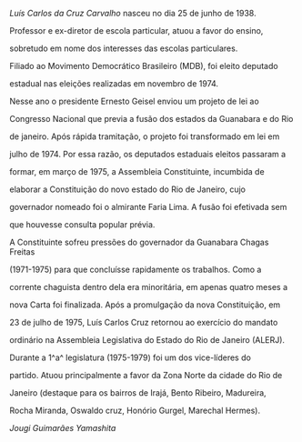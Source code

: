 

*Luís Carlos da Cruz Carvalho* nasceu no dia 25 de junho de 1938.



Professor e ex-diretor de escola particular, atuou a favor do ensino,

sobretudo em nome dos interesses das escolas particulares.



Filiado ao Movimento Democrático Brasileiro (MDB), foi eleito deputado

estadual nas eleições realizadas em novembro de 1974.



Nesse ano o presidente Ernesto Geisel enviou um projeto de lei ao

Congresso Nacional que previa a fusão dos estados da Guanabara e do Rio

de janeiro. Após rápida tramitação, o projeto foi transformado em lei em

julho de 1974. Por essa razão, os deputados estaduais eleitos passaram a

formar, em março de 1975, a Assembleia Constituinte, incumbida de

elaborar a Constituição do novo estado do Rio de Janeiro, cujo

governador nomeado foi o almirante Faria Lima. A fusão foi efetivada sem

que houvesse consulta popular prévia.



A Constituinte sofreu pressões do governador da Guanabara Chagas Freitas

(1971-1975) para que concluísse rapidamente os trabalhos. Como a

corrente chaguista dentro dela era minoritária, em apenas quatro meses a

nova Carta foi finalizada. Após a promulgação da nova Constituição, em

23 de julho de 1975, Luís Carlos Cruz retornou ao exercício do mandato

ordinário na Assembleia Legislativa do Estado do Rio de Janeiro (ALERJ).



Durante a 1^a^ legislatura (1975-1979) foi um dos vice-líderes do

partido. Atuou principalmente a favor da Zona Norte da cidade do Rio de

Janeiro (destaque para os bairros de Irajá, Bento Ribeiro, Madureira,

Rocha Miranda, Oswaldo cruz, Honório Gurgel, Marechal Hermes).



*Jougi Guimarães Yamashita*



